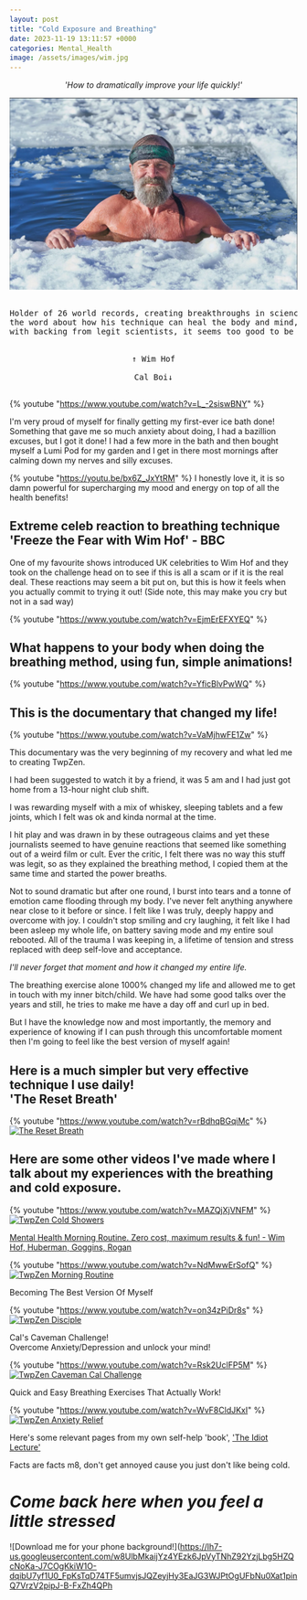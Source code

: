```yaml
---
layout: post
title: "Cold Exposure and Breathing"
date: 2023-11-19 13:11:57 +0000
categories: Mental_Health
image: /assets/images/wim.jpg
---
```




<center><em>'How to dramatically improve your life quickly!'</em></center>

[![The Big Wim Hof](/assets/images/wim.jpg)](https://www.wimhofmethod.com/)
<pre>
<center>
Holder of 26 world records, creating breakthroughs in science and spreading  
the word about how his technique can heal the body and mind,  
with backing from legit scientists, it seems too good to be true....


↑ Wim Hof

Cal Boi↓
</center>
</pre>

{% youtube "https://www.youtube.com/watch?v=L_-2siswBNY" %}

I'm very proud of myself for finally getting my first-ever ice bath done! Something that gave me so much anxiety about doing, I had a bazillion excuses, but I got it done! I had a few more in the bath and then bought myself a Lumi Pod for my garden and I get in there most mornings after calming down my nerves and silly excuses.

{% youtube "https://youtu.be/bx6Z_JxYtRM" %}
I honestly love it, it is so damn powerful for supercharging my mood and energy on top of all the health benefits!

## Extreme celeb reaction to breathing technique <br> 'Freeze the Fear with Wim Hof' - BBC

One of my favourite shows introduced UK celebrities to Wim Hof and they took on the challenge head on to see if this is all a scam or if it is the real deal. These reactions may seem a bit put on, but this is how it feels when you actually commit to trying it out! (Side note, this may make you cry but not in a sad way)

{% youtube "https://www.youtube.com/watch?v=EjmErEFXYEQ" %}

## What happens to your body when doing the breathing method, using fun, simple animations!

{% youtube "https://www.youtube.com/watch?v=YficBlvPwWQ" %}

## This is the documentary that changed my life!

{% youtube "https://www.youtube.com/watch?v=VaMjhwFE1Zw" %}

This documentary was the very beginning of my recovery and what led me to creating TwpZen.

I had been suggested to watch it by a friend, it was 5 am and I had just got home from a 13-hour night club shift.

I was rewarding myself with a mix of whiskey, sleeping tablets and a few joints, which I felt was ok and kinda normal at the time.

I hit play and was drawn in by these outrageous claims and yet these journalists seemed to have genuine reactions that seemed like something out of a weird film or cult. Ever the critic, I felt there was no way this stuff was legit, so as they explained the breathing method, I copied them at the same time and started the power breaths.

Not to sound dramatic but after one round, I burst into tears and a tonne of emotion came flooding through my body. I've never felt anything anywhere near close to it before or since. I felt like I was truly, deeply happy and overcome with joy. I couldn't stop smiling and cry laughing, it felt like I had been asleep my whole life, on battery saving mode and my entire soul rebooted. All of the trauma I was keeping in, a lifetime of tension and stress replaced with deep self-love and acceptance.

<em>I'll never forget that moment and how it changed my entire life.</em>

The breathing exercise alone 1000% changed my life and allowed me to get in touch with my inner bitch/child. We have had some good talks over the years and still, he tries to make me have a day off and curl up in bed.

But I have the knowledge now and most importantly, the memory and experience of knowing if I can push through this uncomfortable moment then I'm going to feel like the best version of myself again!

## Here is a much simpler but very effective technique I use daily! <br> 'The Reset Breath'

{% youtube "https://www.youtube.com/watch?v=rBdhqBGqiMc" %}
[![The Reset Breath](https://img.youtube.com/vi/rBdhqBGqiMc/0.jpg)](https://www.youtube.com/watch?v=rBdhqBGqiMc)

## Here are some other videos I've made where I talk about my experiences with the breathing and cold exposure.​

{% youtube "https://www.youtube.com/watch?v=MAZQjXjVNFM" %}
[![TwpZen Cold Showers](https://img.youtube.com/vi/MAZQjXjVNFM/0.jpg)](https://www.youtube.com/watch?v=MAZQjXjVNFM)

[Mental Health Morning Routine. Zero cost, maximum results & fun! - Wim Hof, Huberman, Goggins, Rogan](https://youtu.be/NdMwwErSofQ)

{% youtube "https://www.youtube.com/watch?v=NdMwwErSofQ" %}
[![TwpZen Morning Routine](https://img.youtube.com/vi/NdMwwErSofQ/0.jpg)](https://www.youtube.com/watch?v=NdMwwErSofQ)

Becoming The Best Version Of Myself

{% youtube "https://www.youtube.com/watch?v=on34zPiDr8s" %}
[![TwpZen Disciple](https://img.youtube.com/vi/on34zPiDr8s/0.jpg)](https://www.youtube.com/watch?v=on34zPiDr8s)

Cal's Caveman Challenge! <br> Overcome Anxiety/Depression and unlock your mind!

{% youtube "https://www.youtube.com/watch?v=Rsk2UclFP5M" %}
[![TwpZen Caveman Cal Challenge](https://img.youtube.com/vi/Rsk2UclFP5M/0.jpg)](https://www.youtube.com/watch?v=Rsk2UclFP5M)

Quick and Easy Breathing Exercises That Actually Work!

{% youtube "https://www.youtube.com/watch?v=WvF8CldJKxI" %}
[![TwpZen Anxiety Relief](https://img.youtube.com/vi/WvF8CldJKxI/0.jpg)](https://www.youtube.com/watch?v=WvF8CldJKxI)

Here's some relevant pages from my own self-help 'book', ['The Idiot Lecture'](https://twpzen.com/the-idiot-lecture-free-book/)

Facts are facts m8, don't get annoyed cause you just don't like being cold.

# <em>Come back here when you feel a little stressed</em>

![Download me for your phone background!](https://lh7-us.googleusercontent.com/w8UlbMkaijYz4YEzk6JpVyTNhZ92YzjLbg5HZQcNoKa-J7COgKkiW1O-dqibU7yf1U0_FpKsTqD74TF5umvjsJQZeyjHy3EaJG3WJPtOgUFbNu0Xat1pinQ7VrzV2pipJ-B-FxZh4QPh
